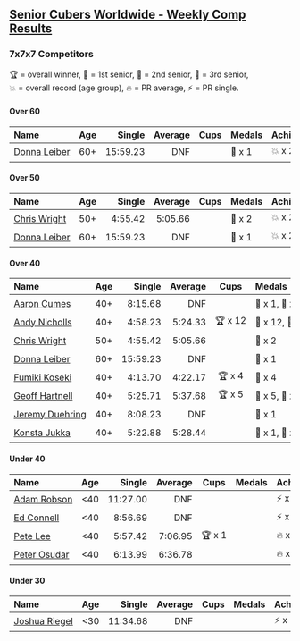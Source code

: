 <style>table {white-space: nowrap;}</style>

## [Senior Cubers Worldwide - Weekly Comp Results](/scw-comp/results/)
### 7x7x7 Competitors

<span style="white-space: nowrap;">🏆 = overall winner</span>, <span style="white-space: nowrap;">🥇 = 1st senior</span>, <span style="white-space: nowrap;">🥈 = 2nd senior</span>, <span style="white-space: nowrap;">🥉 = 3rd senior</span>, <span style="white-space: nowrap;">💥 = overall record (age group)</span>, <span style="white-space: nowrap;">🔥 = PR average</span>, <span style="white-space: nowrap;">⚡ = PR single</span>.

#### Over 60

| Name | Age | Single | Average | Cups | Medals | Achievements |
| :-- | :--: | --: | --: | :--: | :-- | :-- |
| [Donna Leiber](../../persons/donna_leiber/777.md) | 60+ | 15:59.23 | DNF |  | 🥉 x 1 | 💥 x 2, ⚡ x 2 |

#### Over 50

| Name | Age | Single | Average | Cups | Medals | Achievements |
| :-- | :--: | --: | --: | :--: | :-- | :-- |
| [Chris Wright](../../persons/chris_wright/777.md) | 50+ | 4:55.42 | 5:05.66 |  | 🥈 x 2 | 💥 x 2, 🔥 x 2, ⚡ x 2 |
| [Donna Leiber](../../persons/donna_leiber/777.md) | 60+ | 15:59.23 | DNF |  | 🥉 x 1 | 💥 x 2, ⚡ x 2 |

#### Over 40

| Name | Age | Single | Average | Cups | Medals | Achievements |
| :-- | :--: | --: | --: | :--: | :-- | :-- |
| [Aaron Cumes](../../persons/aaron_cumes/777.md) | 40+ | 8:15.68 | DNF |  | 🥇 x 1, 🥈 x 1, 🥉 x 5 | ⚡ x 4 |
| [Andy Nicholls](../../persons/andy_nicholls/777.md) | 40+ | 4:58.23 | 5:24.33 | 🏆 x 12 | 🥇 x 12, 🥈 x 1 | 💥 x 1, 🔥 x 1, ⚡ x 1 |
| [Chris Wright](../../persons/chris_wright/777.md) | 50+ | 4:55.42 | 5:05.66 |  | 🥈 x 2 | 💥 x 2, 🔥 x 2, ⚡ x 2 |
| [Donna Leiber](../../persons/donna_leiber/777.md) | 60+ | 15:59.23 | DNF |  | 🥉 x 1 | 💥 x 2, ⚡ x 2 |
| [Fumiki Koseki](../../persons/fumiki_koseki/777.md) | 40+ | 4:13.70 | 4:22.17 | 🏆 x 4 | 🥇 x 4 | 💥 x 2, 🔥 x 2, ⚡ x 1 |
| [Geoff Hartnell](../../persons/geoff_hartnell/777.md) | 40+ | 5:25.71 | 5:37.68 | 🏆 x 5 | 🥇 x 5, 🥈 x 12 | 🔥 x 3, ⚡ x 4 |
| [Jeremy Duehring](../../persons/jeremy_duehring/777.md) | 40+ | 8:08.23 | DNF |  | 🥉 x 1 | ⚡ x 2 |
| [Konsta Jukka](../../persons/konsta_jukka/777.md) | 40+ | 5:22.88 | 5:28.44 |  | 🥈 x 1, 🥉 x 1 | 🔥 x 2, ⚡ x 1 |

#### Under 40

| Name | Age | Single | Average | Cups | Medals | Achievements |
| :-- | :--: | --: | --: | :--: | :-- | :-- |
| [Adam Robson](../../persons/adam_robson/777.md) | <40 | 11:27.00 | DNF |  |  | ⚡ x 1 |
| [Ed Connell](../../persons/ed_connell/777.md) | <40 | 8:56.69 | DNF |  |  | ⚡ x 1 |
| [Pete Lee](../../persons/pete_lee/777.md) | <40 | 5:57.42 | 7:06.95 | 🏆 x 1 |  | 🔥 x 1, ⚡ x 12 |
| [Peter Osudar](../../persons/peter_osudar/777.md) | <40 | 6:13.99 | 6:36.78 |  |  | 🔥 x 1, ⚡ x 1 |

#### Under 30

| Name | Age | Single | Average | Cups | Medals | Achievements |
| :-- | :--: | --: | --: | :--: | :-- | :-- |
| [Joshua Riegel](../../persons/joshua_riegel/777.md) | <30 | 11:34.68 | DNF |  |  | ⚡ x 1 |


<!-- Global site tag (gtag.js) - Google Analytics -->
<script async src="https://www.googletagmanager.com/gtag/js?id=UA-86348435-3"></script>
<script>window.dataLayer = window.dataLayer || []; function gtag() {dataLayer.push(arguments);} gtag('js', new Date()); gtag('config', 'UA-86348435-3');</script>
